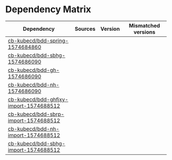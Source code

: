 # Dependency Matrix

Dependency | Sources | Version | Mismatched versions
---------- | ------- | ------- | -------------------
[cb-kubecd/bdd-spring-1574684860](https://github.com/cb-kubecd/bdd-spring-1574684860.git) |  | []() | 
[cb-kubecd/bdd-sbhg-1574686090](https://github.com/cb-kubecd/bdd-sbhg-1574686090.git) |  | []() | 
[cb-kubecd/bdd-gh-1574686090](https://github.com/cb-kubecd/bdd-gh-1574686090.git) |  | []() | 
[cb-kubecd/bdd-nh-1574686090](https://github.com/cb-kubecd/bdd-nh-1574686090.git) |  | []() | 
[cb-kubecd/bdd-ghfjxy-import-1574688512](https://github.com/cb-kubecd/bdd-ghfjxy-import-1574688512.git) |  | []() | 
[cb-kubecd/bdd-sbrp-import-1574688512](https://github.com/cb-kubecd/bdd-sbrp-import-1574688512.git) |  | []() | 
[cb-kubecd/bdd-nh-import-1574688512](https://github.com/cb-kubecd/bdd-nh-import-1574688512.git) |  | []() | 
[cb-kubecd/bdd-sbhg-import-1574688512](https://github.com/cb-kubecd/bdd-sbhg-import-1574688512.git) |  | []() | 
